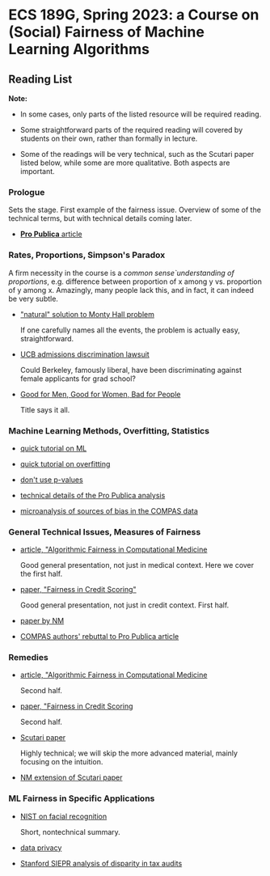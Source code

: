 
# ECS 189G, Spring 2023: a Course on (Social) Fairness of Machine Learning Algorithms

## Reading List

**Note:** 

* In some cases, only parts of the listed resource will be required reading.

* Some straightforward parts of the required reading will covered by
  students on their own, rather than formally in lecture.

* Some of the readings will be very technical, such as the Scutari paper
  listed below, while some are more qualitative.  Both aspects are important.

### Prologue

Sets the stage. First example of the fairness issue. Overview of some of
the technical terms, but with technical details coming later.

* [**Pro Publica** article](https://www.propublica.org/article/machine-bias-risk-assessments-in-criminal-sentencing) 

### Rates, Proportions, Simpson's Paradox

A firm necessity in the course is a *common sense`understanding of
proportions*, e.g. difference between proportion of x among y vs.
proportion of y among x.  Amazingly, many people lack this, and in fact,
it can indeed be very subtle.  

* ["natural" solution to Monty Hall problem](https://heather.cs.ucdavis.edu/ProbStatDSBook/MontyHall.pdf)

   If one carefully names all the events, the problem is actually easy,
   straightforward.

* [UCB admissions discrimination lawsuit](https://rstudio-pubs-static.s3.amazonaws.com/300645_f342587e10674aebafd57e94d1527f20.html)

    Could Berkeley, famously liberal, have been discriminating
    against female applicants for grad school?

* [Good for Men, Good for Women, Bad for People](https://www.researchgate.net/publication/11608762_)

   Title says it all.


### Machine Learning Methods, Overfitting, Statistics

* [quick tutorial on ML](https://github.com/matloff/qeML/blob/master/inst/mdFiles/ML_Overview.md)

* [quick tutorial on overfitting](https://github.com/matloff/qeML/blob/master/inst/mdFiles/Overfitting.md)

* [don't use p-values](https://github.com/matloff/qeML/blob/master/inst/mdFiles/No_P_Values.md)

* [technical details of the Pro Publica analysis](https://www.propublica.org/article/how-we-analyzed-the-compas-recidivism-algorithm)

* [microanalysis of sources of bias in the COMPAS data](https://pbiecek.github.io/xai_stories/story-compas.html)

### General Technical Issues, Measures of Fairness

* [article, "Algorithmic Fairness in Computational Medicine](https://www.sciencedirect.com/science/article/pii/S2352396422004327#bib0043)

    Good general presentation, not just in medical context.  Here we
    cover the first half.

* [paper, "Fairness in Credit Scoring"](https://arxiv.org/pdf/2103.01907.pdf)

    Good general presentation, not just in credit context.  First half.

* [paper by NM](https://arxiv.org/abs/2210.06680)

* [COMPAS authors' rebuttal to Pro Publica article](https://www.propublica.org/article/machine-bias-risk-assessments-in-criminal-sentencing)

### Remedies

* [article, "Algorithmic Fairness in Computational Medicine](https://www.sciencedirect.com/science/article/pii/S2352396422004327#bib0043)

    Second half.

* [paper, "Fairness in Credit Scoring](https://arxiv.org/pdf/2103.01907.pdf)

    Second half.

* [Scutari paper](https://arxiv.org/pdf/2105.13817.pdf)

    Highly technical; we will skip the more advanced material, mainly
    focusing on the intuition.

* [NM extension of Scutari paper](https://arxiv.org/pdf/2208.06557.pdf)

### ML Fairness in Specific Applications

* [NIST on facial recognition](https://www.nist.gov/news-events/news/2021/07/nist-evaluates-face-recognition-softwares-accuracy-flight-boarding)

    Short, nontechnical summary.

* [data privacy](https://ieeexplore.ieee.org/stamp/stamp.jsp?tp=&arnumber=9684858&tag=1)

* [Stanford SIEPR analysis of disparity in tax audits](https://drive.google.com/file/d/1kA7CG3cLq6eWmwBVgTDOIMhxuGZwRJ5O/view)
